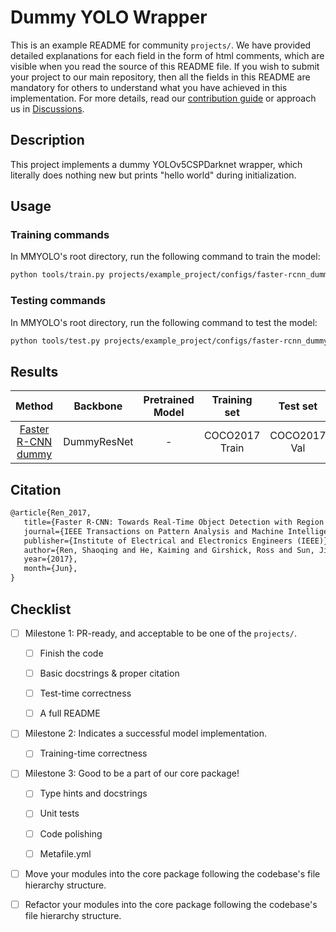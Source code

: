 # Dummy YOLO Wrapper

This is an example README for community `projects/`. We have provided detailed explanations for each field in the form of html comments, which are visible when you read the source of this README file. If you wish to submit your project to our main repository, then all the fields in this README are mandatory for others to understand what you have achieved in this implementation. For more details, read our [contribution guide](https://mmyolo.readthedocs.io/en/latest/community/contributing.html) or approach us in [Discussions](https://github.com/open-mmlab/mmyolo/discussions).

## Description

<!-- Share any information you would like others to know. For example:
Author: @xxx.
This is an implementation of \[XXX\]. -->

This project implements a dummy YOLOv5CSPDarknet wrapper, which literally does nothing new but prints "hello world" during initialization.

## Usage

<!-- For a typical model, this section should contain the commands for training and testing. You are also suggested to dump your environment specification to env.yml by `conda env export > env.yml`. -->

### Training commands

In MMYOLO's root directory, run the following command to train the model:

```bash
python tools/train.py projects/example_project/configs/faster-rcnn_dummy-resnet_fpn_1x_coco.py
```

### Testing commands

In MMYOLO's root directory, run the following command to test the model:

```bash
python tools/test.py projects/example_project/configs/faster-rcnn_dummy-resnet_fpn_1x_coco.py ${CHECKPOINT_PATH}
```

## Results

<!-- List the results as usually done in other model's README. [Example](https://github.com/open-mmlab/mmyolo/blob/3.x/configs/faster_rcnn/README.md#results-and-models)
You should claim whether this is based on the pre-trained weights, which are converted from the official release; or it's a reproduced result obtained from retraining the model in this project. -->

|                                Method                                 |  Backbone   | Pretrained Model |  Training set  |   Test set   | #epoch | box AP |         Download         |
| :-------------------------------------------------------------------: | :---------: | :--------------: | :------------: | :----------: | :----: | :----: | :----------------------: |
| [Faster R-CNN dummy](configs/faster-rcnn_dummy-resnet_fpn_1x_coco.py) | DummyResNet |        -         | COCO2017 Train | COCO2017 Val |   12   | 0.8853 | [model](<>) \| [log](<>) |

## Citation

<!-- You may remove this section if not applicable. -->

```latex
@article{Ren_2017,
   title={Faster R-CNN: Towards Real-Time Object Detection with Region Proposal Networks},
   journal={IEEE Transactions on Pattern Analysis and Machine Intelligence},
   publisher={Institute of Electrical and Electronics Engineers (IEEE)},
   author={Ren, Shaoqing and He, Kaiming and Girshick, Ross and Sun, Jian},
   year={2017},
   month={Jun},
}
```

## Checklist

<!-- Here is a checklist illustrating a usual development workflow of a successful project, and also serves as an overview of this project's progress. The PIC (person in charge) or contributors of this project should check all the items that they believe have been finished, which will further be verified by codebase maintainers via a PR.
OpenMMLab's maintainer will review the code to ensure the project's quality. Reaching the first milestone means that this project suffices the minimum requirement of being merged into 'projects/'. But this project is only eligible to become a part of the core package upon attaining the last milestone.
Note that keeping this section up-to-date is crucial not only for this project's developers but the entire community, since there might be some other contributors joining this project and deciding their starting point from this list. It also helps maintainers accurately estimate time and effort on further code polishing, if needed.
A project does not necessarily have to be finished in a single PR, but it's essential for the project to at least reach the first milestone in its very first PR. -->

- [ ] Milestone 1: PR-ready, and acceptable to be one of the `projects/`.

  - [ ] Finish the code

    <!-- The code's design shall follow existing interfaces and convention. For example, each model component should be registered into `mmyolo.registry.MODELS` and configurable via a config file. -->

  - [ ] Basic docstrings & proper citation

    <!-- Each major object should contain a docstring, describing its functionality and arguments. If you have adapted the code from other open-source projects, don't forget to cite the source project in docstring and make sure your behavior is not against its license. Typically, we do not accept any code snippet under GPL license. [A Short Guide to Open Source Licenses](https://medium.com/nationwide-technology/a-short-guide-to-open-source-licenses-cf5b1c329edd) -->

  - [ ] Test-time correctness

    <!-- If you are reproducing the result from a paper, make sure your model's inference-time performance matches that in the original paper. The weights usually could be obtained by simply renaming the keys in the official pre-trained weights. This test could be skipped though, if you are able to prove the training-time correctness and check the second milestone. -->

  - [ ] A full README

    <!-- As this template does. -->

- [ ] Milestone 2: Indicates a successful model implementation.

  - [ ] Training-time correctness

    <!-- If you are reproducing the result from a paper, checking this item means that you should have trained your model from scratch based on the original paper's specification and verified that the final result matches the report within a minor error range. -->

- [ ] Milestone 3: Good to be a part of our core package!

  - [ ] Type hints and docstrings

    <!-- Ideally *all* the methods should have [type hints](https://www.pythontutorial.net/python-basics/python-type-hints/) and [docstrings](https://google.github.io/styleguide/pyguide.html#381-docstrings). [Example](https://github.com/open-mmlab/mmyolo/blob/27487fd587398348d59eb8c40af740cabee6b7fe/mmyolo/models/layers/yolo_bricks.py#L32-L54) -->

  - [ ] Unit tests

    <!-- Unit tests for each module are required. [Example](https://github.com/open-mmlab/mmyolo/blob/27487fd587398348d59eb8c40af740cabee6b7fe/tests/test_models/test_layers/test_yolo_bricks.py#L13-L34) -->

  - [ ] Code polishing

    <!-- Refactor your code according to reviewer's comment. -->

  - [ ] Metafile.yml

    <!-- It will be parsed by MIM and Inferencer. [Example](https://github.com/open-mmlab/mmyolo/blob/main/configs/yolov5/metafile.yml) -->

- [ ] Move your modules into the core package following the codebase's file hierarchy structure.

  <!-- In particular, you may have to refactor this README into a standard one. [Example](https://github.com/open-mmlab/mmyolo/blob/main/configs/yolov5/README.md) -->

- [ ] Refactor your modules into the core package following the codebase's file hierarchy structure.
